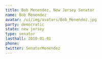 ```yaml
---
title: Bob Menendez, New Jersey Senator
name: Bob Menendez
avatar: /ui/img/avatars/Bob_Menendez.jpg
party: democratic
state: new jersey
type: senator
lasthall: 2010-01-01
phone: 
twitter: SenatorMenendez
---
```

